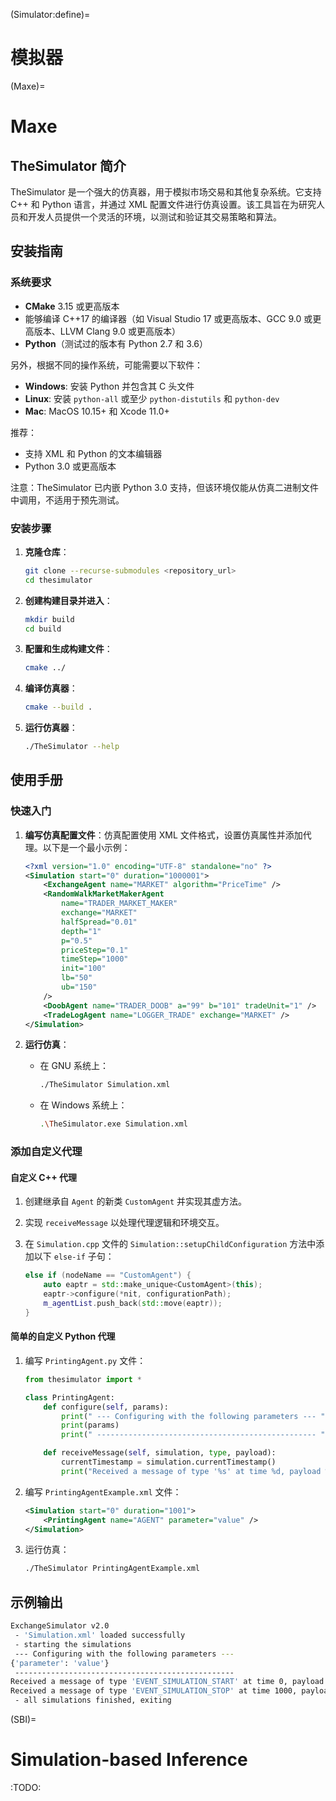(Simulator:define)=
# 模拟器



(Maxe)=
# Maxe
## TheSimulator 简介

TheSimulator 是一个强大的仿真器，用于模拟市场交易和其他复杂系统。它支持 C++ 和 Python 语言，并通过 XML 配置文件进行仿真设置。该工具旨在为研究人员和开发人员提供一个灵活的环境，以测试和验证其交易策略和算法。

## 安装指南

### 系统要求

- **CMake** 3.15 或更高版本
- 能够编译 C++17 的编译器（如 Visual Studio 17 或更高版本、GCC 9.0 或更高版本、LLVM Clang 9.0 或更高版本）
- **Python**（测试过的版本有 Python 2.7 和 3.6）

另外，根据不同的操作系统，可能需要以下软件：
- **Windows**: 安装 Python 并包含其 C 头文件
- **Linux**: 安装 `python-all` 或至少 `python-distutils` 和 `python-dev`
- **Mac**: MacOS 10.15+ 和 Xcode 11.0+

推荐：
- 支持 XML 和 Python 的文本编辑器
- Python 3.0 或更高版本

注意：TheSimulator 已内嵌 Python 3.0 支持，但该环境仅能从仿真二进制文件中调用，不适用于预先测试。

### 安装步骤

1. **克隆仓库**：

    ```bash
    git clone --recurse-submodules <repository_url>
    cd thesimulator
    ```

2. **创建构建目录并进入**：

    ```bash
    mkdir build
    cd build
    ```

3. **配置和生成构建文件**：

    ```bash
    cmake ../
    ```

4. **编译仿真器**：

    ```bash
    cmake --build .
    ```

5. **运行仿真器**：

    ```bash
    ./TheSimulator --help
    ```

## 使用手册

### 快速入门

1. **编写仿真配置文件**：仿真配置使用 XML 文件格式，设置仿真属性并添加代理。以下是一个最小示例：

    ```xml
    <?xml version="1.0" encoding="UTF-8" standalone="no" ?>
    <Simulation start="0" duration="1000001">
        <ExchangeAgent name="MARKET" algorithm="PriceTime" />
        <RandomWalkMarketMakerAgent
            name="TRADER_MARKET_MAKER"
            exchange="MARKET"
            halfSpread="0.01"
            depth="1"
            p="0.5"
            priceStep="0.1"
            timeStep="1000"
            init="100"
            lb="50"
            ub="150"
        />
        <DoobAgent name="TRADER_DOOB" a="99" b="101" tradeUnit="1" />
        <TradeLogAgent name="LOGGER_TRADE" exchange="MARKET" />
    </Simulation>
    ```

2. **运行仿真**：

    - 在 GNU 系统上：

        ```bash
        ./TheSimulator Simulation.xml
        ```

    - 在 Windows 系统上：

        ```bash
        .\TheSimulator.exe Simulation.xml
        ```

### 添加自定义代理

#### 自定义 C++ 代理

1. 创建继承自 `Agent` 的新类 `CustomAgent` 并实现其虚方法。
2. 实现 `receiveMessage` 以处理代理逻辑和环境交互。
3. 在 `Simulation.cpp` 文件的 `Simulation::setupChildConfiguration` 方法中添加以下 `else-if` 子句：

    ```cpp
    else if (nodeName == "CustomAgent") {
        auto eaptr = std::make_unique<CustomAgent>(this);
        eaptr->configure(*nit, configurationPath);
        m_agentList.push_back(std::move(eaptr));
    }
    ```

#### 简单的自定义 Python 代理

1. 编写 `PrintingAgent.py` 文件：

    ```python
    from thesimulator import *

    class PrintingAgent:
        def configure(self, params):
            print(" --- Configuring with the following parameters --- ")
            print(params)
            print(" ------------------------------------------------- ")

        def receiveMessage(self, simulation, type, payload):
            currentTimestamp = simulation.currentTimestamp()
            print("Received a message of type '%s' at time %d, payload %s " % (type, currentTimestamp, payload))
    ```

2. 编写 `PrintingAgentExample.xml` 文件：

    ```xml
    <Simulation start="0" duration="1001">
        <PrintingAgent name="AGENT" parameter="value" />
    </Simulation>
    ```

3. 运行仿真：

    ```bash
    ./TheSimulator PrintingAgentExample.xml
    ```

## 示例输出

```bash
ExchangeSimulator v2.0
 - 'Simulation.xml' loaded successfully
 - starting the simulations
 --- Configuring with the following parameters ---
{'parameter': 'value'}
 -------------------------------------------------
Received a message of type 'EVENT_SIMULATION_START' at time 0, payload {}
Received a message of type 'EVENT_SIMULATION_STOP' at time 1000, payload {}
 - all simulations finished, exiting
```


(SBI)=
# Simulation-based Inference
:TODO: 




